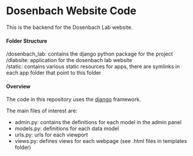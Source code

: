 # Dosenbach Website Code

This is the backend for the Dosenbach Lab website.

#### Folder Structure

/dosenbach_lab: contains the django python package for the project  
/dlabsite: application for the dosenbach lab website  
/static: contains various static resources for apps, there are symlinks in each app folder that point to this folder

#### Overview

The code in this repository uses the [django](https://www.djangoproject.com/) framework.

The main files of interest are:  
* admin.py: contains the definitions for each model in the admin panel
* models.py: definitions for each data model
* urls.py: urls for each viewport
* views.py: defines views for each webpage (see .html files in templates folder)
